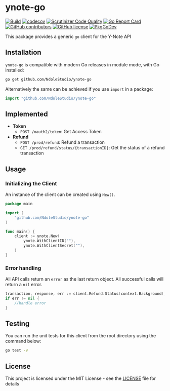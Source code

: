 # ynote-go

[![Build](https://github.com/NdoleStudio/ynote-go/actions/workflows/main.yml/badge.svg)](https://github.com/NdoleStudio/ynote-go/actions/workflows/main.yml)
[![codecov](https://codecov.io/gh/NdoleStudio/ynote-go/branch/main/graph/badge.svg)](https://codecov.io/gh/NdoleStudio/ynote-go)
[![Scrutinizer Code Quality](https://scrutinizer-ci.com/g/NdoleStudio/ynote-go/badges/quality-score.png?b=main)](https://scrutinizer-ci.com/g/NdoleStudio/ynote-go/?branch=main)
[![Go Report Card](https://goreportcard.com/badge/github.com/NdoleStudio/ynote-go)](https://goreportcard.com/report/github.com/NdoleStudio/ynote-go)
[![GitHub contributors](https://img.shields.io/github/contributors/NdoleStudio/ynote-go)](https://github.com/NdoleStudio/ynote-go/graphs/contributors)
[![GitHub license](https://img.shields.io/github/license/NdoleStudio/ynote-go?color=brightgreen)](https://github.com/NdoleStudio/ynote-go/blob/master/LICENSE)
[![PkgGoDev](https://pkg.go.dev/badge/github.com/NdoleStudio/ynote-go)](https://pkg.go.dev/github.com/NdoleStudio/ynote-go)


This package provides a generic `go` client for the Y-Note API

## Installation

`ynote-go` is compatible with modern Go releases in module mode, with Go installed:

```bash
go get github.com/NdoleStudio/ynote-go
```

Alternatively the same can be achieved if you use `import` in a package:

```go
import "github.com/NdoleStudio/ynote-go"
```


## Implemented

- **Token**
  - `POST /oauth2/token`: Get Access Token
- **Refund**
  - `POST /prod/refund`: Refund a transaction
  - `GET /prod/refund/status/{transactionID}`: Get the status of a refund transaction

## Usage

### Initializing the Client

An instance of the client can be created using `New()`.

```go
package main

import (
    "github.com/NdoleStudio/ynote-go"
)

func main() {
    client := ynote.New(
        ynote.WithClientID(""),
        ynote.WithClientSecret(""),
    )
}
```

### Error handling

All API calls return an `error` as the last return object. All successful calls will return a `nil` error.

```go
transaction, response, err := client.Refund.Status(context.Background(), "messageID")
if err != nil {
    //handle error
}
```

## Testing

You can run the unit tests for this client from the root directory using the command below:

```bash
go test -v
```

## License

This project is licensed under the MIT License - see the [LICENSE](LICENSE) file for details
